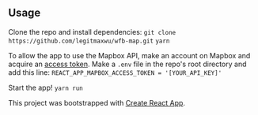 ## Usage

Clone the repo and install dependencies:
`git clone https://github.com/legitmaxwu/wfb-map.git`
`yarn`

To allow the app to use the Mapbox API, make an account on Mapbox and acquire an [access token](https://account.mapbox.com/access-tokens/). Make a `.env` file in the repo's root directory and add this line:
`REACT_APP_MAPBOX_ACCESS_TOKEN = '[YOUR_API_KEY]'`

Start the app!
`yarn run`

This project was bootstrapped with [Create React App](https://github.com/facebook/create-react-app).
